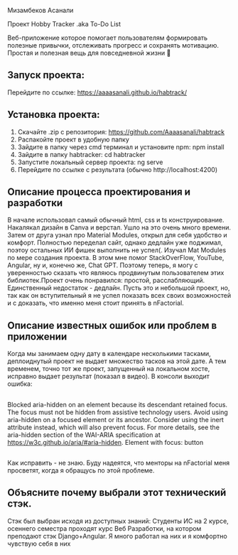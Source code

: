 Мизамбеков Асанали

Проект Hobby Tracker .aka To-Do List

Веб-приложение которое помогает пользователям формировать полезные привычки, отслеживать прогресс и сохранять мотивацию. Простая и полезная вещь для повседневной жизни 💪

## Запуск проекта:
Перейдите по ссылке: https://aaaasanali.github.io/habtrack/

## Установка проекта:
1) Скачайте .zip с репозитория: https://github.com/Aaaasanali/habtrack
2) Распакойте проект в удобную папку
3) Зайдите в папку через cmd терминал и установите npm: npm install
4) Зайдите в папку habtracker: cd habtracker
5) Запустите локальный сервер проекта: ng serve
6) Перейдите по ссылке с результата (обычно http://localhost:4200)

## Описание процесса проектирования и разработки
В начале использовал самый обычный html, css и ts конструирование. Накалякал дизайн в Canva и верстал. Ушло на это очень много времени. Затем от друга узнал про Material Modules, открыл для себя удобство и комфорт. Полностью переделал сайт, однако дедлайн уже поджимал, поэтоу остальных ИИ фишек выполнить не успел(. Изучал Mat Modules по мере создания проекта. В этом мне помог StackOverFlow, YouTube, Angular, ну и, конечно же, Chat GPT. Поэтому теперь, я могу с уверенностью сказать что являюсь продвинутым пользователем этих библиотек.Проект очень понравился: простой, расслабляющий. Единственный недостаток - дедлайн. Пусть это и небольшой проект, но, так как он вступительный я не успел показать всех своих возможностей и с доказать, что именно меня стоит принять в nFactorial. 

## Описание известных ошибок или проблем в приложении
Когда мы занимаем одну дату в календаре несколькими тасками, деплоиднутый проект не выдает множество тасков на этой дате. А тем временем, точно тот же проект, запущенный на локальном хосте, исправно выдает результат (показал в видео). В консоли выходит ошибка:

##
Blocked aria-hidden on an element because its descendant retained focus. The focus must not be hidden from assistive technology users. Avoid using aria-hidden on a focused element or its ancestor. Consider using the inert attribute instead, which will also prevent focus. For more details, see the aria-hidden section of the WAI-ARIA specification at https://w3c.github.io/aria/#aria-hidden.
Element with focus: button
##

Как исправить - не знаю. Буду надеятся, что менторы на nFactorial меня просветят, когда я обращусь по этой проблеме.

## Объясните почему выбрали этот технический стэк.
Стэк был выбран исходя из доступных знаний: 
Студенты ИС на 2 курсе, осеннего семестра проходят курс Веб Разработки, на котором преподают стэк Django+Angular. Я много работал на них и я комфортно чувствую себя в них